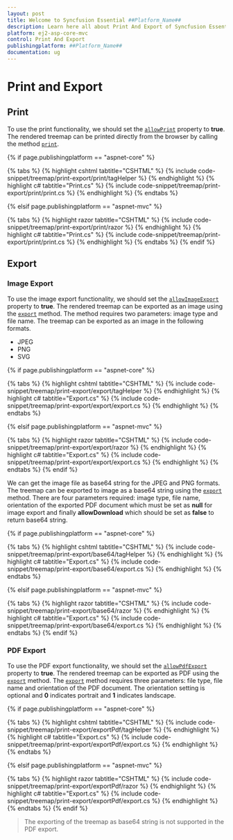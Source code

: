```yaml
---
layout: post
title: Welcome to Syncfusion Essential ##Platform_Name##
description: Learn here all about Print And Export of Syncfusion Essential ##Platform_Name## widgets based on HTML5 and jQuery.
platform: ej2-asp-core-mvc
control: Print And Export
publishingplatform: ##Platform_Name##
documentation: ug
---
```


# Print and Export

## Print

To use the print functionality, we should set the [`allowPrint`](https://ej2.syncfusion.com/documentation/api/treemap/#allowprint) property to **true**. The rendered treemap can be printed directly from the browser by calling the method [`print`](https://ej2.syncfusion.com/documentation/api/treemap/#print).

{% if page.publishingplatform == "aspnet-core" %}

{% tabs %}
{% highlight cshtml tabtitle="CSHTML" %}
{% include code-snippet/treemap/print-export/print/tagHelper %}
{% endhighlight %}
{% highlight c# tabtitle="Print.cs" %}
{% include code-snippet/treemap/print-export/print/print.cs %}
{% endhighlight %}
{% endtabs %}

{% elsif page.publishingplatform == "aspnet-mvc" %}

{% tabs %}
{% highlight razor tabtitle="CSHTML" %}
{% include code-snippet/treemap/print-export/print/razor %}
{% endhighlight %}
{% highlight c# tabtitle="Print.cs" %}
{% include code-snippet/treemap/print-export/print/print.cs %}
{% endhighlight %}
{% endtabs %}
{% endif %}



## Export

### Image Export

To use the image export functionality, we should set the [`allowImageExport`](https://ej2.syncfusion.com/documentation/api/treemap/#allowimageexport) property to **true**. The rendered treemap can be exported as an image using the [`export`](https://ej2.syncfusion.com/documentation/api/treemap/#export) method. The method requires two parameters: image type and file name. The treemap can be exported as an image in the following formats.

* JPEG
* PNG
* SVG

{% if page.publishingplatform == "aspnet-core" %}

{% tabs %}
{% highlight cshtml tabtitle="CSHTML" %}
{% include code-snippet/treemap/print-export/export/tagHelper %}
{% endhighlight %}
{% highlight c# tabtitle="Export.cs" %}
{% include code-snippet/treemap/print-export/export/export.cs %}
{% endhighlight %}
{% endtabs %}

{% elsif page.publishingplatform == "aspnet-mvc" %}

{% tabs %}
{% highlight razor tabtitle="CSHTML" %}
{% include code-snippet/treemap/print-export/export/razor %}
{% endhighlight %}
{% highlight c# tabtitle="Export.cs" %}
{% include code-snippet/treemap/print-export/export/export.cs %}
{% endhighlight %}
{% endtabs %}
{% endif %}



We can get the image file as base64 string for the JPEG and PNG formats. The treemap can be exported to image as a base64 string using the [`export`](https://ej2.syncfusion.com/documentation/api/treemap/#export) method. There are four parameters required: image type, file name, orientation of the exported PDF document which must be set as **null** for image export and finally **allowDownload** which should be set as **false** to return base64 string.

{% if page.publishingplatform == "aspnet-core" %}

{% tabs %}
{% highlight cshtml tabtitle="CSHTML" %}
{% include code-snippet/treemap/print-export/base64/tagHelper %}
{% endhighlight %}
{% highlight c# tabtitle="Export.cs" %}
{% include code-snippet/treemap/print-export/base64/export.cs %}
{% endhighlight %}
{% endtabs %}

{% elsif page.publishingplatform == "aspnet-mvc" %}

{% tabs %}
{% highlight razor tabtitle="CSHTML" %}
{% include code-snippet/treemap/print-export/base64/razor %}
{% endhighlight %}
{% highlight c# tabtitle="Export.cs" %}
{% include code-snippet/treemap/print-export/base64/export.cs %}
{% endhighlight %}
{% endtabs %}
{% endif %}



### PDF Export

To use the PDF export functionality, we should set the [`allowPdfExport`](https://ej2.syncfusion.com/documentation/api/treemap/#allowpdfexport) property to **true**. The rendered treemap can be exported as PDF using the [`export`](https://ej2.syncfusion.com/documentation/api/treemap/#export) method. The [`export`](https://ej2.syncfusion.com/documentation/api/treemap/#export) method requires three parameters: file type, file name and orientation of the PDF document. The orientation setting is optional and **0** indicates portrait and **1** indicates landscape.

{% if page.publishingplatform == "aspnet-core" %}

{% tabs %}
{% highlight cshtml tabtitle="CSHTML" %}
{% include code-snippet/treemap/print-export/exportPdf/tagHelper %}
{% endhighlight %}
{% highlight c# tabtitle="Export.cs" %}
{% include code-snippet/treemap/print-export/exportPdf/export.cs %}
{% endhighlight %}
{% endtabs %}

{% elsif page.publishingplatform == "aspnet-mvc" %}

{% tabs %}
{% highlight razor tabtitle="CSHTML" %}
{% include code-snippet/treemap/print-export/exportPdf/razor %}
{% endhighlight %}
{% highlight c# tabtitle="Export.cs" %}
{% include code-snippet/treemap/print-export/exportPdf/export.cs %}
{% endhighlight %}
{% endtabs %}
{% endif %}



>The exporting of the treemap as base64 string is not supported in the PDF export.
